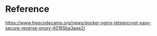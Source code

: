# Reference

https://www.freecodecamp.org/news/docker-nginx-letsencrypt-easy-secure-reverse-proxy-40165ba3aee2/

